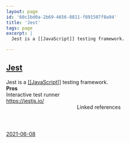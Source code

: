 ```yaml
---
layout: page
id: '60c1bd0a-2b69-4656-8811-f891507f8a94'
title: 'Jest'
tags: page
excerpt: |
  Jest is a [[JavaScript]] testing framework.

---
```

  
<h2 class="text-3xl font-semibold mb-4"><a href="/pages/jest">Jest</a></h2>

<div class="space-y-2">
<div class="element-block ml-0"><div class="flex-1">Jest is a <a class="text-teal-400 group" href="/pages/javascript"><span class="text-gray-500 group-hover:text-teal-500">[[</span>JavaScript<span class="text-gray-500 group-hover:text-teal-500">]]</span></a> testing framework.</div></div>

<div class="element-block ml-0"><div class="flex-1"><strong class="text-rose-400">Pros</strong></div></div>

<div class="element-block ml-4"><div class="flex-1">Interactive test runner</div></div>



<div class="element-block ml-0"><div class="flex-1"><a class="text-indigo-400" href="https://jestjs.io/" target="_blank" rel="">https://jestjs.io/</a></div></div>
</div>



<section class="mt-8 space-y-2">
<header class="text-gray-500">Linked references</header>
<a class="block bg-gray-800 p-4 rounded text-teal-400 focus:outline-none focus:ring-2 focus:ring-offset-2 focus:ring-offset-gray-900 focus:ring-teal-400 hover:ring-2 hover:ring-offset-2 hover:ring-offset-gray-900 hover:ring-teal-400" href="/journals/2021-06-08">2021-06-08</a>
  </section>

